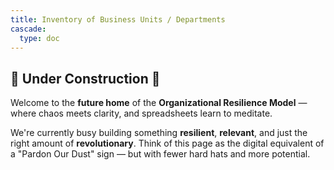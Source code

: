 ```yaml
---
title: Inventory of Business Units / Departments
cascade:
  type: doc
---
```


## 🚧 Under Construction 🚧

Welcome to the **future home** of the **Organizational Resilience Model** — where chaos meets clarity, and spreadsheets learn to meditate.

We're currently busy building something **resilient**, **relevant**, and just the right amount of **revolutionary**. Think of this page as the digital equivalent of a "Pardon Our Dust" sign — but with fewer hard hats and more potential.

